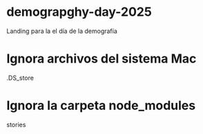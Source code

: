 # demograpghy-day-2025

Landing para la el día de la demografía

# Ignora archivos del sistema Mac

.DS_store

# Ignora la carpeta node_modules

stories
